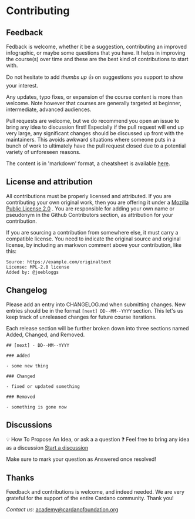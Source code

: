 # Contributing

## Feedback

Fedback is welcome, whether it be a suggestion, contributing an improved infographic, or maybe some questions that you have. It helps in improving the course(s) over time and these are the best kind of contributions to start with.

Do not hesitate to add *thumbs up* 👍 on suggestions you support to show your interest.

Any updates, typo fixes, or expansion of the course content is more than welcome. Note however that courses are generally targeted at beginner, intermediate, advanced audiences.

Pull requests are welcome, but we do recommend you open an issue to bring any idea to discussion first! Especially if the pull request will end up very large, any significant changes should be discussed up front with the maintainers. This avoids awkward situations where someone puts in a bunch of work to ultimately have the pull request closed due to a potential variety of unforeseen reasons.

The content is in 'markdown' format, a cheatsheet is available [here](https://www.markdownguide.org/cheat-sheet/).

## License and attribution

All contributions must be properly licensed and attributed. If you are contributing your own original work, then you are offering it under a [Mozilla Public License 2.0](https://github.com/cardano-foundation/cardano-academy/blob/main/LICENSE) . You are responsible for adding your own name or pseudonym in the Github Contributors section, as attribution for your contribution.

If you are sourcing a contribution from somewhere else, it must carry a compatible license. You need to indicate the original source and original license, by including an markwon comment above your contribution, like this:

```
Source: https://example.com/originaltext
License: MPL-2.0 license
Added by: @joebloggs
```

## Changelog

Please add an entry into CHANGELOG.md when submitting changes. New entries should be in the format `[next] DD--MM--YYYY` section. This let's us keep track of unreleased changes for future course iterations. 

Each release section will be further broken down into three sections named Added, Changed, and Removed. 

```
## [next] - DD--MM--YYYY

### Added

- some new thing

### Changed

- fixed or updated something

### Removed

- something is gone now
```

## Discussions

💡 How To Propose An Idea, or ask a a question ❓
Feel free to bring any idea as a discussion [Start a discussion](https://github.com/cardano-foundation/cardano-academy/discussions/new/choose)

Make sure to mark your question as Answered once resolved!

## Thanks
Feedback and contributions is welcome, and indeed needed. We are very grateful for the support of the entire Cardano community. Thank you!

*Contact us:* <academy@cardanofoundation.org>
